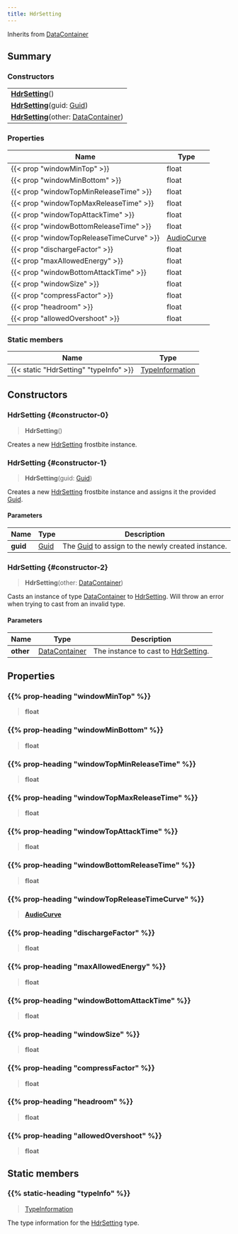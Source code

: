 ```yaml
---
title: HdrSetting
---
```


Inherits from 
[DataContainer](/vext/ref/shared/class/datacontainer)

## Summary
### Constructors
| |
| ----------- |
| **[HdrSetting](#constructor-0)**() |
| **[HdrSetting](#constructor-1)**(guid: [Guid](/vext/ref/shared/class/guid)) |
| **[HdrSetting](#constructor-2)**(other: [DataContainer](/vext/ref/shared/class/datacontainer)) |

### Properties
| Name | Type |
| ---- | ---- |
| {{< prop "windowMinTop" >}} | float |
| {{< prop "windowMinBottom" >}} | float |
| {{< prop "windowTopMinReleaseTime" >}} | float |
| {{< prop "windowTopMaxReleaseTime" >}} | float |
| {{< prop "windowTopAttackTime" >}} | float |
| {{< prop "windowBottomReleaseTime" >}} | float |
| {{< prop "windowTopReleaseTimeCurve" >}} | [AudioCurve](/vext/ref/fb/audiocurve) |
| {{< prop "dischargeFactor" >}} | float |
| {{< prop "maxAllowedEnergy" >}} | float |
| {{< prop "windowBottomAttackTime" >}} | float |
| {{< prop "windowSize" >}} | float |
| {{< prop "compressFactor" >}} | float |
| {{< prop "headroom" >}} | float |
| {{< prop "allowedOvershoot" >}} | float |

### Static members
| Name | Type |
| ---- | ---- |
| {{< static "HdrSetting" "typeInfo" >}} | [TypeInformation](/vext/ref/shared/class/typeinformation) |

## Constructors
### HdrSetting {#constructor-0}
> **HdrSetting**()

Creates a new [HdrSetting](/vext/ref/fb/hdrsetting) frostbite instance.

### HdrSetting {#constructor-1}
> **HdrSetting**(guid: [Guid](/vext/ref/shared/class/guid))

Creates a new [HdrSetting](/vext/ref/fb/hdrsetting) frostbite instance and assigns it the provided [Guid](/vext/ref/shared/class/guid).

#### Parameters
| Name | Type | Description |
| ---- | ---- | ----------- |
| **guid** | [Guid](/vext/ref/shared/class/guid) | The [Guid](/vext/ref/shared/class/guid) to assign to the newly created instance. |

### HdrSetting {#constructor-2}
> **HdrSetting**(other: [DataContainer](/vext/ref/shared/class/datacontainer))

Casts an instance of type [DataContainer](/vext/ref/shared/class/datacontainer) to [HdrSetting](/vext/ref/fb/hdrsetting). Will throw an error when trying to cast from an invalid type.

#### Parameters
| Name | Type | Description |
| ---- | ---- | ----------- |
| **other** | [DataContainer](/vext/ref/shared/class/datacontainer) | The instance to cast to [HdrSetting](/vext/ref/fb/hdrsetting). |

## Properties
### {{% prop-heading "windowMinTop" %}}
> **float**

### {{% prop-heading "windowMinBottom" %}}
> **float**

### {{% prop-heading "windowTopMinReleaseTime" %}}
> **float**

### {{% prop-heading "windowTopMaxReleaseTime" %}}
> **float**

### {{% prop-heading "windowTopAttackTime" %}}
> **float**

### {{% prop-heading "windowBottomReleaseTime" %}}
> **float**

### {{% prop-heading "windowTopReleaseTimeCurve" %}}
> **[AudioCurve](/vext/ref/fb/audiocurve)**

### {{% prop-heading "dischargeFactor" %}}
> **float**

### {{% prop-heading "maxAllowedEnergy" %}}
> **float**

### {{% prop-heading "windowBottomAttackTime" %}}
> **float**

### {{% prop-heading "windowSize" %}}
> **float**

### {{% prop-heading "compressFactor" %}}
> **float**

### {{% prop-heading "headroom" %}}
> **float**

### {{% prop-heading "allowedOvershoot" %}}
> **float**

## Static members
### {{% static-heading "typeInfo" %}}
> [TypeInformation](/vext/ref/shared/class/typeinformation)

The type information for the [HdrSetting](/vext/ref/fb/hdrsetting) type.

